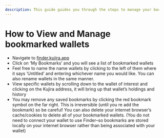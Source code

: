 ```yaml
---
description: This guide guides you through the steps to manage your bookmarked section.
---
```


# How to View and Manage bookmarked wallets

* Navigate to [finder.kujira.app](https://finder.kujira.app/)
* Click on ‘My Bookmarks’ and you will see a list of bookmarked wallets
* Feel free to name the name wallets by clicking to the left of them where it says ‘Untitled’ and entering whichever name you would like. You can also rename wallets in the same manner.
* View specific wallets by scrolling down to the wallet of interest and clicking on the Kujira address, it will bring up that wallet’s holdings and history
* You may remove any saved bookmarks by clicking the red bookmark symbol on the far right. This is irreversible (until you re add the bookmark) so be careful! You can also delete your internet browser’s cache/cookies to delete all of your bookmarked wallets. (You do not need to connect your wallet to use Finder–so bookmarks are stored locally on your internet browser rather than being associated with your wallet)
